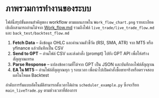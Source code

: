 # ภาพรวมการทำงานของระบบ

ไฟล์นี้สรุปขั้นตอนสำคัญของ workflow ตามแผนภาพใน `Work_flow_chart.png`
รายละเอียดเชิงลึกสามารถอ่านได้จาก [Work_flow.md](../Work_flow.md)
รวมถึงไฟล์ `live_trade/live_trade_flow.md` และ `back_test/backtest_flow.md`

1. **Fetch Data** – ดึงข้อมูล OHLC และคำนวณตัวชี้วัด (RSI, SMA, ATR) จาก MT5 หรือ
   yfinance แล้วบันทึกเป็น CSV
2. **Send to GPT** – อ่านไฟล์ CSV และส่งคำสั่ง (prompt) ไปยัง GPT API เพื่อให้สร้างสัญญาณเทรด
3. **Parse Response** – แปลงข้อความที่ได้จาก GPT เป็น JSON และบันทึกลงไฟล์สัญญาณ
4. **EA ใน MT5** – อ่านไฟล์สัญญาณทุก ๆ รอบเวลา เพื่อนำไปเปิดคำสั่งซื้อขายจริงหรือตรวจสอบผลในโหมด Backtest

ลำดับการรันแบบอัตโนมัติสามารถตั้งเวลาได้ผ่าน `scheduler_example.py`
ซึ่งจะเรียก `main_liveTrade.py` ตามช่วงเวลาที่ต้องการ
